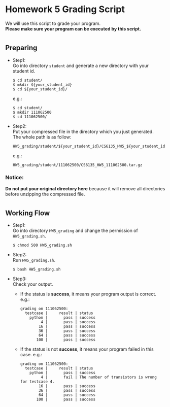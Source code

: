 # Homework 5 Grading Script
We will use this script to grade your program.  
__Please make sure your program can be executed by this script.__

#
## Preparing
* Step1:  
    Go into directory `student` and generate a new directory with your student id.

    ```shell
    $ cd student/
    $ mkdir ${your_student_id}
    $ cd ${your_student_id}/
    ```

    e.g.:

    ```shell
    $ cd student/
    $ mkdir 111062500
    $ cd 111062500/
    ```

* Step2:  
    Put your compressed file in the directory which you just generated.  
    The whole path is as follow: 

    ```
    HW5_grading/student/${your_student_id}/CS6135_HW5_${your_student_id}.tar.gz
    ```

    e.g.:

    ```
    HW5_grading/student/111062500/CS6135_HW5_111062500.tar.gz
    ```

### Notice:  
__Do not put your original directory here__ because it will remove all directories before unzipping the compressed file.

#
## Working Flow
* Step1:  
    Go into directory `HW5_grading` and change the permission of `HW5_grading.sh`.

    ```shell
    $ chmod 500 HW5_grading.sh
    ```

* Step2:  
    Run `HW5_grading.sh`.

    ```shell
    $ bash HW5_grading.sh
    ```

* Step3:  
    Check your output.
    * If the status is __success__, it means your program output is correct. e.g.:

        ```
        grading on 111062500:
          testcase |     result | status
            python |       pass | success
                 4 |       pass | success
                16 |       pass | success
                36 |       pass | success
                64 |       pass | success
               100 |       pass | success
        ```
    * If the status is not __success__, it means your program failed in this case. e.g.:

        ```
        grading on 111062500:
          testcase |     result | status
            python |       pass | success
                 4 |       fail | The number of transistors is wrong for testcase 4.
                16 |       pass | success
                36 |       pass | success
                64 |       pass | success
               100 |       pass | success
        ```
